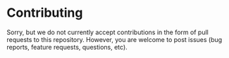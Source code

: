 <!--
Copyright (C) 2024 Mitsubishi Electric Research Laboratories (MERL)

SPDX-License-Identifier: AGPL-3.0-or-later
-->
# Contributing

Sorry, but we do not currently accept contributions in the form of pull requests
to this repository. However, you are welcome to post issues (bug reports, feature requests, questions, etc).
